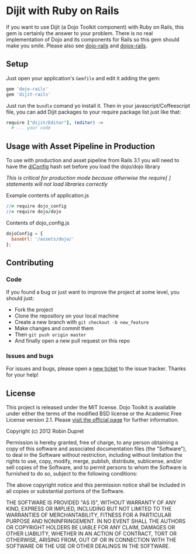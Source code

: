 # Dijit with Ruby on Rails

If you want to use Dijit (a Dojo Toolkit component) with Ruby on Rails, this gem is certainly the answer to your problem. There is no real implementation of Dojo and its components for Rails so this gem should make you smile. Please also see [dojo-rails](https://github.com/robin850/dojo-rails) and [dojox-rails](https://github.com/robin850/dojox-rails).

## Setup

Just open your application's `Gemfile` and edit it adding the gem:

```ruby
gem 'dojo-rails'
gem 'dijit-rails'
```

Just run the `bundle` comand yo install it. Then in your javascript/Coffeescript file, you can add Dijit packages to your require package list just like that:

```coffeescript
require ["dijit/Editor"], (editor) ->
  # ... your code
```

## Usage with Asset Pipeline in Production

To use with production and asset pipeline from Rails 3.1 you will need to have the [djConfig](http://dojotoolkit.org/documentation/tutorials/1.8/dojo_config/) hash set before you load the dojo/dojo library

*This is critical for production mode because otherwise the require[ ] statements will not load libraries correctly*

Example contents of application.js
```coffeescript
//= require dojo_config
//= require dojo/dojo
```
Contents of dojo_config.js
```javascript
dojoConfig = {
  baseUrl: '/assets/dojo/'
};
```

## Contributing

### Code

If you found a bug or just want to improve the project at some level, you should just:

* Fork the project
* Clone the repository on your local machine
* Create a new branch with `git checkout -b new_feature`
* Make changes and commit them
* Then `git push origin master`
* And finally open a new pull request on this repo

### Issues and bugs

For issues and bugs, please open a [new ticket](https://github.com/robin850/dijit-rails/issues/new) to the issue tracker. Thanks for your help!

## License

This project is released under the MIT license. Dojo Toolkit is available under either the terms of the modified BSD license or the Academic Free License version 2.1. Please [visit the official page](http://dojotoolkit.org/license) for further information.

Copyright (c) 2012 Robin Dupret

Permission is hereby granted, free of charge, to any person obtaining
a copy of this software and associated documentation files (the "Software"),
to deal in the Software without restriction, including without limitation the
rights to use, copy, modify, merge, publish, distribute, sublicense, and/or
sell copies of the Software, and to permit persons to whom the Software is
furnished to do so, subject to the following conditions:

The above copyright notice and this permission notice shall be included in
all copies or substantial portions of the Software.

THE SOFTWARE IS PROVIDED "AS IS", WITHOUT WARRANTY OF ANY KIND, EXPRESS
OR IMPLIED, INCLUDING BUT NOT LIMITED TO THE WARRANTIES OF MERCHANTABILITY,
FITNESS FOR A PARTICULAR PURPOSE AND NONINFRINGEMENT. IN NO EVENT SHALL
THE AUTHORS OR COPYRIGHT HOLDERS BE LIABLE FOR ANY CLAIM, DAMAGES OR OTHER
LIABILITY, WHETHER IN AN ACTION OF CONTRACT, TORT OR OTHERWISE, ARISING
FROM, OUT OF OR IN CONNECTION WITH THE SOFTWARE OR THE USE OR OTHER 
DEALINGS IN THE SOFTWARE.